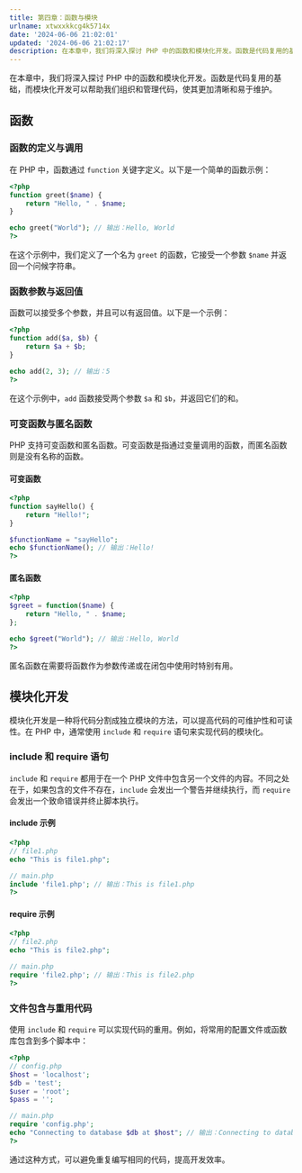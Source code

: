 ```yaml
---
title: 第四章：函数与模块
urlname: xtwxxkkcg4k5714x
date: '2024-06-06 21:02:01'
updated: '2024-06-06 21:02:17'
description: 在本章中，我们将深入探讨 PHP 中的函数和模块化开发。函数是代码复用的基础，而模块化开发可以帮助我们组织和管理代码，使其更加清晰和易于维护。函数函数的定义与调用在 PHP 中，函数通过 function 关键字定义。以下是一个简单的函数示例：<?php function greet($nam...
---
```

在本章中，我们将深入探讨 PHP 中的函数和模块化开发。函数是代码复用的基础，而模块化开发可以帮助我们组织和管理代码，使其更加清晰和易于维护。

## 函数

### 函数的定义与调用

在 PHP 中，函数通过 `function` 关键字定义。以下是一个简单的函数示例：

```php
<?php
function greet($name) {
    return "Hello, " . $name;
}

echo greet("World"); // 输出：Hello, World
?>
```

在这个示例中，我们定义了一个名为 `greet` 的函数，它接受一个参数 `$name` 并返回一个问候字符串。

### 函数参数与返回值

函数可以接受多个参数，并且可以有返回值。以下是一个示例：

```php
<?php
function add($a, $b) {
    return $a + $b;
}

echo add(2, 3); // 输出：5
?>
```

在这个示例中，`add` 函数接受两个参数 `$a` 和 `$b`，并返回它们的和。

### 可变函数与匿名函数

PHP 支持可变函数和匿名函数。可变函数是指通过变量调用的函数，而匿名函数则是没有名称的函数。

#### 可变函数

```php
<?php
function sayHello() {
    return "Hello!";
}

$functionName = "sayHello";
echo $functionName(); // 输出：Hello!
?>
```

#### 匿名函数

```php
<?php
$greet = function($name) {
    return "Hello, " . $name;
};

echo $greet("World"); // 输出：Hello, World
?>
```

匿名函数在需要将函数作为参数传递或在闭包中使用时特别有用。

## 模块化开发

模块化开发是一种将代码分割成独立模块的方法，可以提高代码的可维护性和可读性。在 PHP 中，通常使用 `include` 和 `require` 语句来实现代码的模块化。

### include 和 require 语句

`include` 和 `require` 都用于在一个 PHP 文件中包含另一个文件的内容。不同之处在于，如果包含的文件不存在，`include` 会发出一个警告并继续执行，而 `require` 会发出一个致命错误并终止脚本执行。

#### include 示例

```php
<?php
// file1.php
echo "This is file1.php";

// main.php
include 'file1.php'; // 输出：This is file1.php
?>
```

#### require 示例

```php
<?php
// file2.php
echo "This is file2.php";

// main.php
require 'file2.php'; // 输出：This is file2.php
?>
```

### 文件包含与重用代码

使用 `include` 和 `require` 可以实现代码的重用。例如，将常用的配置文件或函数库包含到多个脚本中：

```php
<?php
// config.php
$host = 'localhost';
$db = 'test';
$user = 'root';
$pass = '';

// main.php
require 'config.php';
echo "Connecting to database $db at $host"; // 输出：Connecting to database test at localhost
?>
```

通过这种方式，可以避免重复编写相同的代码，提高开发效率。

